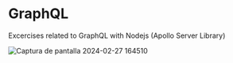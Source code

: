 # GraphQL
Excercises related to GraphQL with Nodejs (Apollo Server Library)

![Captura de pantalla 2024-02-27 164510](https://github.com/samuelzyx/graphql/assets/12131059/0e6f947a-a4d6-42d5-aa2e-421f9cbf4989)
